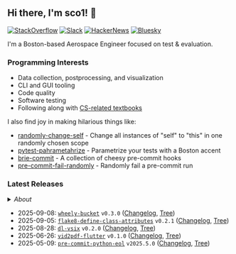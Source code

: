 ## Hi there, I'm sco1! 👋
[![StackOverflow](https://img.shields.io/badge/StackOverflow-sco1-F58025?logo=stackoverflow)](https://stackoverflow.com/users/2748311/excaza)
[![Slack](https://img.shields.io/badge/Boston%20Python-sco1-4A154B?logo=slack)](https://join.slack.com/t/bostonpython/shared_invite/zt-tnds065z-Ec_9XymfQFiPIVGXynyCjg)
[![HackerNews](https://img.shields.io/badge/HackerNews-sco1-F0652F?logo=stackoverflow)](https://news.ycombinator.com/user?id=sco1)
[![Bluesky](https://img.shields.io/badge/Bluesky-@sco1.bsky.social-brightgreen?logo=bluesky)](https://bsky.app/profile/sco1.bsky.social)

I'm a Boston-based Aerospace Engineer focused on test & evaluation.

### Programming Interests
* Data collection, postprocessing, and visualization
* CLI and GUI tooling
* Code quality
* Software testing
* Following along with [CS-related textbooks](https://github.com/sco1/sco1/blob/master/reading_list.md)

I also find joy in making hilarious things like:
* [randomly-change-self](https://github.com/sco1/randomly-change-self) - Change all instances of "self" to "this" in one randomly chosen scope
* [pytest-pahrametahrize](https://github.com/sco1/pytest-pahrametahrize) - Parametrize your tests with a Boston accent 
* [brie-commit](https://github.com/sco1/brie-commit) - A collection of cheesy pre-commit hooks
* [pre-commit-fail-randomly](https://github.com/sco1/pre-commit-fail-randomly) - Randomly fail a pre-commit run

### Latest Releases
<details>
  <summary><i>About</i></summary>

This section is powered by [`readme-rel`](https://github.com/sco1/readme-rel) and [`cog`](https://github.com/nedbat/cog) running [via CI](https://github.com/sco1/sco1/blob/master/.github/workflows/update_rel.yml). Updates are scheduled daily at 1400 UTC.

Inspired by Simon Willinson's [*Building a self-updating profile README for GitHub*](https://simonwillison.net/2020/Jul/10/self-updating-profile-readme/).
</details>

<!-- [[[cog
import datetime as dt

import cog
from readme_rel.main import n_recent_releases, render_repos

rendered = render_repos(n_recent_releases())
cog.out(f"{rendered}")
]]] -->
* 2025-09-08: [`wheely-bucket`](https://github.com/sco1/wheely-bucket) `v0.3.0` ([Changelog](https://github.com/sco1/wheely-bucket/releases/tag/v0.3.0), [Tree](https://github.com/sco1/wheely-bucket/tree/v0.3.0))  
* 2025-09-05: [`flake8-define-class-attributes`](https://github.com/sco1/flake8-define-class-attributes) `v0.2.1` ([Changelog](https://github.com/sco1/flake8-define-class-attributes/releases/tag/v0.2.1), [Tree](https://github.com/sco1/flake8-define-class-attributes/tree/v0.2.1))  
* 2025-08-28: [`dl-vsix`](https://github.com/sco1/dl-vsix) `v0.2.0` ([Changelog](https://github.com/sco1/dl-vsix/releases/tag/v0.2.0), [Tree](https://github.com/sco1/dl-vsix/tree/v0.2.0))  
* 2025-06-26: [`vid2pdf-flutter`](https://github.com/sco1/vid2pdf-flutter) `v0.1.0` ([Changelog](https://github.com/sco1/vid2pdf-flutter/releases/tag/v0.1.0), [Tree](https://github.com/sco1/vid2pdf-flutter/tree/v0.1.0))  
* 2025-05-09: [`pre-commit-python-eol`](https://github.com/sco1/pre-commit-python-eol) `v2025.5.0` ([Changelog](https://github.com/sco1/pre-commit-python-eol/releases/tag/v2025.5.0), [Tree](https://github.com/sco1/pre-commit-python-eol/tree/v2025.5.0))  
<!-- [[[end]]] -->
